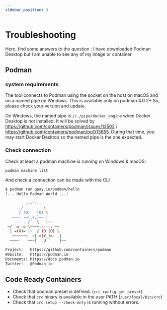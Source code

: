```yaml
---
sidebar_position: 3
---
```


# Troubleshooting

Here, find some answers to the question : I have downloaded Podman Desktop but I am unable to see any of my image or container

## Podman

### system requirements

The tool connects to Podman using the socket on the host on macOS and on a named pipe on Windows. This is available only on podman 4.0.2+
So, please check your version and update.

On Windows, the named pipe is `//./pipe/docker_engine` when Docker Desktop is not installed. It will be solved by https://github.com/containers/podman/issues/13502 / https://github.com/containers/podman/pull/13655. During that time, you may start Docker Desktop so the named pipe is the one expected.

### Check connection

Check at least a podman machine is running on Windows & macOS:

```bash
podman machine list
```

And check a connection can be made with the CLI

```sh
$ podman run quay.io/podman/hello
!... Hello Podman World ...!

         .--"--.
       / -     - \
      / (O)   (O) \
   ~~~| -=(,Y,)=- |
    .---. /`  \   |~~
 ~/  o  o \~~~~.----. ~~
  | =(X)= |~  / (O (O) \
   ~~~~~~~  ~| =(Y_)=-  |
  ~~~~    ~~~|   U      |~~

Project:   https://github.com/containers/podman
Website:   https://podman.io
Documents: https://docs.podman.io
Twitter:   @Podman_io
```

## Code Ready Containers

- Check that podman preset is defined. (`crc config get preset`)
- Check that `crc` binary is available in the user PATH (`/usr/local/bin/crc`)
- Check that `crc setup --check-only` is running without errors.

